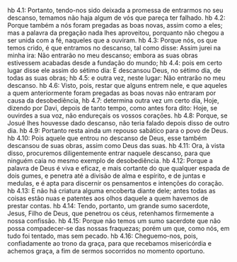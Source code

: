 hb 4.1: Portanto, tendo-nos sido deixada a promessa de entrarmos no seu descanso, temamos não haja algum de vós que pareça ter falhado.
hb 4.2: Porque também a nós foram pregadas as boas novas, assim como a eles; mas a palavra da pregação nada lhes aproveitou, porquanto não chegou a ser unida com a fé, naqueles que a ouviram.
hb 4.3: Porque nós, os que temos crido, é que entramos no descanso, tal como disse: Assim jurei na minha ira: Não entrarão no meu descanso; embora as suas obras estivessem acabadas desde a fundação do mundo;
hb 4.4: pois em certo lugar disse ele assim do sétimo dia: E descansou Deus, no sétimo dia, de todas as suas obras;
hb 4.5: e outra vez, neste lugar: Não entrarão no meu descanso.
hb 4.6: Visto, pois, restar que alguns entrem nele, e que aqueles a quem anteriormente foram pregadas as boas novas não entraram por causa da desobediência,
hb 4.7: determina outra vez um certo dia, Hoje, dizendo por Davi, depois de tanto tempo, como antes fora dito: Hoje, se ouvirdes a sua voz, não endureçais os vossos corações.
hb 4.8: Porque, se Josué lhes houvesse dado descanso, não teria falado depois disso de outro dia.
hb 4.9: Portanto resta ainda um repouso sabático para o povo de Deus.
hb 4.10: Pois aquele que entrou no descanso de Deus, esse também descansou de suas obras, assim como Deus das suas.
hb 4.11: Ora, à vista disso, procuremos diligentemente entrar naquele descanso, para que ninguém caia no mesmo exemplo de desobediência.
hb 4.12: Porque a palavra de Deus é viva e eficaz, e mais cortante do que qualquer espada de dois gumes, e penetra até a divisão de alma e espírito, e de juntas e medulas, e é apta para discernir os pensamentos e intenções do coração.
hb 4.13: E não há criatura alguma encoberta diante dele; antes todas as coisas estão nuas e patentes aos olhos daquele a quem havemos de prestar contas.
hb 4.14: Tendo, portanto, um grande sumo sacerdote, Jesus, Filho de Deus, que penetrou os céus, retenhamos firmemente a nossa confissão.
hb 4.15: Porque não temos um sumo sacerdote que não possa compadecer-se das nossas fraquezas; porém um que, como nós, em tudo foi tentado, mas sem pecado.
hb 4.16: Cheguemo-nos, pois, confiadamente ao trono da graça, para que recebamos misericórdia e achemos graça, a fim de sermos socorridos no momento oportuno.
